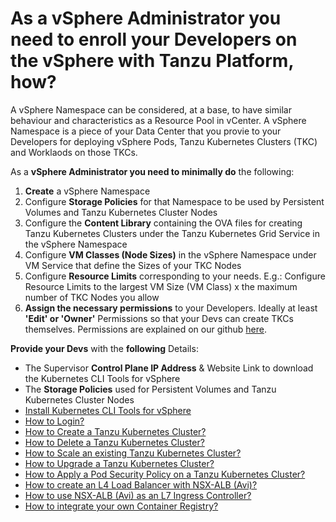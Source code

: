 # As a vSphere Administrator you need to enroll your Developers on the vSphere with Tanzu Platform, how?

A vSphere Namespace can be considered, at a base, to have similar behaviour and characteristics as a Resource Pool in vCenter. A vSphere Namespace is a piece of your Data Center that you provie to your Developers for deploying vSphere Pods, Tanzu Kubernetes Clusters (TKC) and Worklaods on those TKCs. 

As a **vSphere Administrator you need to minimally do** the following:

1. **Create** a vSphere Namespace
1. Configure **Storage Policies** for that Namespace to be used by Persistent Volumes and Tanzu Kubernetes Cluster Nodes
1. Configure the **Content Library** containing the OVA files for creating Tanzu Kubernetes Clusters under the Tanzu Kubernetes Grid Service in the vSphere Namespace
1. Configure **VM Classes (Node Sizes)** in the vSphere Namespace under VM Service that define the Sizes of your TKC Nodes
1. Configure **Resource Limits** corresponding to your needs. E.g.: Configure Resource Limits to the largest VM Size (VM Class) x the maximum number of TKC Nodes you allow
1. **Assign the necessary permissions** to your Developers. Ideally at least **'Edit' or 'Owner'** Permissions so that your Devs can create TKCs themselves. Permissions are explained on our github [here](../../TKGs-basic-usage-examples.md#vsphere-namespace-roles). 

**Provide your Devs** with the **following** Details:
* The Supervisor **Control Plane IP Address** & Website Link to download the Kubernetes CLI Tools for vSphere
* The **Storage Policies** used for Persistent Volumes and Tanzu Kubernetes Cluster Nodes
* [Install Kubernetes CLI Tools for vSphere](Content/Install-Kubernetes-CLI-Tools-for-vSphere.md)
* [How to Login?](Content/How-to-Login.md) 
* [How to Create a Tanzu Kubernetes Cluster?](Content/How-to-Create-a-Tanzu-Kubernetes-Cluster.md)
* [How to Delete a Tanzu Kubernetes Cluster?](Content/How-to-Delete-a-Tanzu-Kubernetes-Cluster.md)
* [How to Scale an existing Tanzu Kubernetes Cluster?](Content/How-to-Scale-an-existing-Tanzu-Kubernetes-Cluster.md)
* [How to Upgrade a Tanzu Kubernetes Cluster?](Content/How-to-Upgrade-a-Tanzu-Kubernetes-Cluster.md)
* [How to Apply a Pod Security Policy on a Tanzu Kubernetes Cluster?](Content/How-to-Apply-a-Pod-Security-Policy-on-a-Tanzu-Kubernetes-Cluster.md)
* [How to create an L4 Load Balancer with NSX-ALB (Avi)?](Content/How-to-create-an-L4-Load-Balancer-with-Avi.md) 
* [How to use NSX-ALB (Avi) as an L7 Ingress Controller?](Content/How-to-use-NSX-ALB-(Avi)-as-an-L7-Ingress-Controller.md)
* [How to integrate your own Container Registry?](Content/How-to-integrate-your-own-Container-Registry.md)
